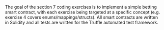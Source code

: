 The goal of the section 7 coding exercises is to implement a simple betting smart contract, with each exercise being targeted at a specific concept (e.g. exercise 4 covers enums/mappings/structs). All smart contracts are written in Solidity and all tests are written for the Truffle automated test framework.
